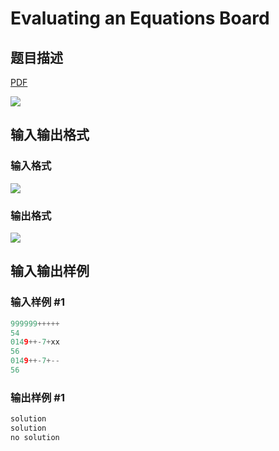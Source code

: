 # Evaluating an Equations Board

## 题目描述

[problemUrl]: https://uva.onlinejudge.org/index.php?option=com_onlinejudge&Itemid=8&category=7&page=show_problem&problem=490

[PDF](https://uva.onlinejudge.org/external/5/p549.pdf)

![](https://cdn.luogu.com.cn/upload/vjudge_pic/UVA549/13b5b6d510af9a1805e65d742b01ad1f72c716bb.png)

## 输入输出格式

### 输入格式

![](https://cdn.luogu.com.cn/upload/vjudge_pic/UVA549/3d4a2e09a7522cb616585b10fc93d4232af885cd.png)

### 输出格式

![](https://cdn.luogu.com.cn/upload/vjudge_pic/UVA549/b7a6ae838f86ec5a5a3cf842d87a4c5c9a00a858.png)

## 输入输出样例

### 输入样例 #1

```cpp
999999+++++
54
0149++-7+xx
56
0149++-7+--
56
```


### 输出样例 #1

```cpp
solution
solution
no solution
```


